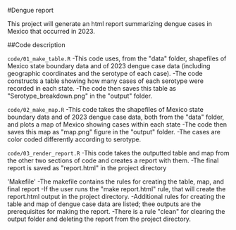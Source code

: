 #Dengue report 

This project will generate an html report summarizing dengue cases in Mexico that occurred in 2023.

##Code description

`code/01_make_table.R`
-This code uses, from the "data" folder, shapefiles of Mexico state boundary data and of 2023 dengue case data (including geographic coordinates and the serotype of each case).
-The code constructs a table showing how many cases of each serotype were recorded in each state. 
-The code then saves this table as "Serotype_breakdown.png" in the "output" folder.

`code/02_make_map.R`
-This code takes the shapefiles of Mexico state boundary data and of 2023 dengue case data, both from the "data" folder, and plots a map of Mexico showing cases within each state
-The code then saves this map as "map.png" figure in the "output" folder.
-The cases are color coded differently according to serotype.

`code/03_render_report.R`
-This code takes the outputted table and map from the other two sections of code and creates a report with them.
-The final report is saved as "report.html" in the project directory

'Makefile'
-The makefile contains the rules for creating the table, map, and final report
-If the user runs the "make report.html" rule, that will create the report.html output in the project directory.
-Additional rules for creating the table and map of dengue case data are listed; thee outputs are the prerequisites for making the report.
-There is a rule "clean" for clearing the output folder and deleting the report from the project directory. 







